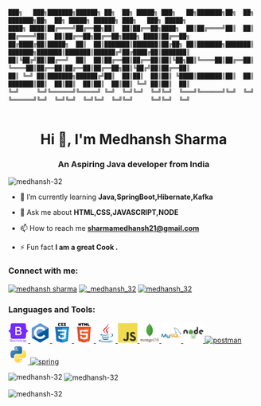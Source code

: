 ```

███╗   ███╗███████╗██████╗ ██╗  ██╗ █████╗ ███╗   ██╗███████╗██╗  ██╗    ███████╗██╗  ██╗ █████╗ ██████╗ ███╗   ███╗ █████╗ 
████╗ ████║██╔════╝██╔══██╗██║  ██║██╔══██╗████╗  ██║██╔════╝██║  ██║    ██╔════╝██║  ██║██╔══██╗██╔══██╗████╗ ████║██╔══██╗
██╔████╔██║█████╗  ██║  ██║███████║███████║██╔██╗ ██║███████╗███████║    ███████╗███████║███████║██████╔╝██╔████╔██║███████║
██║╚██╔╝██║██╔══╝  ██║  ██║██╔══██║██╔══██║██║╚██╗██║╚════██║██╔══██║    ╚════██║██╔══██║██╔══██║██╔══██╗██║╚██╔╝██║██╔══██║
██║ ╚═╝ ██║███████╗██████╔╝██║  ██║██║  ██║██║ ╚████║███████║██║  ██║    ███████║██║  ██║██║  ██║██║  ██║██║ ╚═╝ ██║██║  ██║
╚═╝     ╚═╝╚══════╝╚═════╝ ╚═╝  ╚═╝╚═╝  ╚═╝╚═╝  ╚═══╝╚══════╝╚═╝  ╚═╝    ╚══════╝╚═╝  ╚═╝╚═╝  ╚═╝╚═╝  ╚═╝╚═╝     ╚═╝╚═╝  ╚═╝
                                                                                                                            
```


                                                                                                                            

<h1 align="center">Hi 👋, I'm Medhansh Sharma</h1>
<h3 align="center">An Aspiring Java developer from India</h3>

<p align="left"> <img src="https://komarev.com/ghpvc/?username=medhansh-32&label=Profile%20views&color=0e75b6&style=flat" alt="medhansh-32" /> </p>

- 🌱 I’m currently learning **Java,SpringBoot,Hibernate,Kafka**

- 💬 Ask me about **HTML,CSS,JAVASCRIPT,NODE**

- 📫 How to reach me **sharmamedhansh21@gmail.com**

- ⚡ Fun fact **I am a great Cook .**

<h3 align="left">Connect with me:</h3>
<p align="left">
<a href="https://linkedin.com/in/medhansh sharma" target="blank"><img align="center" src="https://raw.githubusercontent.com/rahuldkjain/github-profile-readme-generator/master/src/images/icons/Social/linked-in-alt.svg" alt="medhansh sharma" height="30" width="40" /></a>
<a href="https://instagram.com/_medhansh_32" target="blank"><img align="center" src="https://raw.githubusercontent.com/rahuldkjain/github-profile-readme-generator/master/src/images/icons/Social/instagram.svg" alt="_medhansh_32" height="30" width="40" /></a>
<a href="https://www.leetcode.com/medhansh_32" target="blank"><img align="center" src="https://raw.githubusercontent.com/rahuldkjain/github-profile-readme-generator/master/src/images/icons/Social/leet-code.svg" alt="medhansh_32" height="30" width="40" /></a>
</p>

<h3 align="left">Languages and Tools:</h3>
<p align="left"> <a href="https://getbootstrap.com" target="_blank" rel="noreferrer"> <img src="https://raw.githubusercontent.com/devicons/devicon/master/icons/bootstrap/bootstrap-plain-wordmark.svg" alt="bootstrap" width="40" height="40"/> </a> <a href="https://www.cprogramming.com/" target="_blank" rel="noreferrer"> <img src="https://raw.githubusercontent.com/devicons/devicon/master/icons/c/c-original.svg" alt="c" width="40" height="40"/> </a> <a href="https://www.w3schools.com/css/" target="_blank" rel="noreferrer"> <img src="https://raw.githubusercontent.com/devicons/devicon/master/icons/css3/css3-original-wordmark.svg" alt="css3" width="40" height="40"/> </a> <a href="https://www.w3.org/html/" target="_blank" rel="noreferrer"> <img src="https://raw.githubusercontent.com/devicons/devicon/master/icons/html5/html5-original-wordmark.svg" alt="html5" width="40" height="40"/> </a> <a href="https://www.java.com" target="_blank" rel="noreferrer"> <img src="https://raw.githubusercontent.com/devicons/devicon/master/icons/java/java-original.svg" alt="java" width="40" height="40"/> </a> <a href="https://developer.mozilla.org/en-US/docs/Web/JavaScript" target="_blank" rel="noreferrer"> <img src="https://raw.githubusercontent.com/devicons/devicon/master/icons/javascript/javascript-original.svg" alt="javascript" width="40" height="40"/> </a> <a href="https://www.mongodb.com/" target="_blank" rel="noreferrer"> <img src="https://raw.githubusercontent.com/devicons/devicon/master/icons/mongodb/mongodb-original-wordmark.svg" alt="mongodb" width="40" height="40"/> </a> <a href="https://www.mysql.com/" target="_blank" rel="noreferrer"> <img src="https://raw.githubusercontent.com/devicons/devicon/master/icons/mysql/mysql-original-wordmark.svg" alt="mysql" width="40" height="40"/> </a> <a href="https://nodejs.org" target="_blank" rel="noreferrer"> <img src="https://raw.githubusercontent.com/devicons/devicon/master/icons/nodejs/nodejs-original-wordmark.svg" alt="nodejs" width="40" height="40"/> </a> <a href="https://postman.com" target="_blank" rel="noreferrer"> <img src="https://www.vectorlogo.zone/logos/getpostman/getpostman-icon.svg" alt="postman" width="40" height="40"/> </a> <a href="https://www.python.org" target="_blank" rel="noreferrer"> <img src="https://raw.githubusercontent.com/devicons/devicon/master/icons/python/python-original.svg" alt="python" width="40" height="40"/> </a> <a href="https://spring.io/" target="_blank" rel="noreferrer"> <img src="https://www.vectorlogo.zone/logos/springio/springio-icon.svg" alt="spring" width="40" height="40"/> </a> </p>

<p><img align="left" src="https://github-readme-stats.vercel.app/api/top-langs?username=medhansh-32&show_icons=true&locale=en&layout=compact" alt="medhansh-32" /></p>

<p>&nbsp;<img align="center" src="https://github-readme-stats.vercel.app/api?username=medhansh-32&show_icons=true&locale=en" alt="medhansh-32" /></p>

<p><img align="center" src="https://github-readme-streak-stats.herokuapp.com/?user=medhansh-32&" alt="medhansh-32" /></p>
